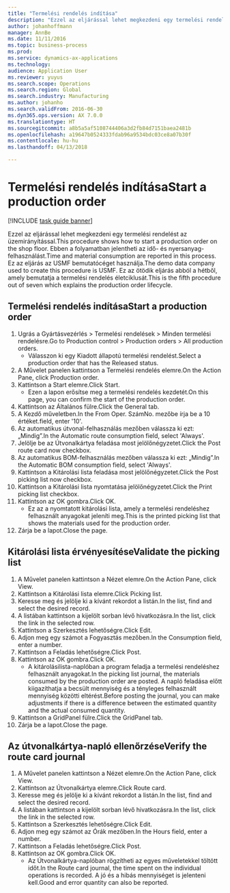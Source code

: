 ```yaml
---
title: "Termelési rendelés indítása"
description: "Ezzel az eljárással lehet megkezdeni egy termelési rendelést az üzemirányítással."
author: johanhoffmann
manager: AnnBe
ms.date: 11/11/2016
ms.topic: business-process
ms.prod: 
ms.service: dynamics-ax-applications
ms.technology: 
audience: Application User
ms.reviewer: yuyus
ms.search.scope: Operations
ms.search.region: Global
ms.search.industry: Manufacturing
ms.author: johanho
ms.search.validFrom: 2016-06-30
ms.dyn365.ops.version: AX 7.0.0
ms.translationtype: HT
ms.sourcegitcommit: a8b5a5af5108744406a3d2fb84d7151baea2481b
ms.openlocfilehash: a19647b0524333fdab96a9534bdc03ce8a07b30f
ms.contentlocale: hu-hu
ms.lasthandoff: 04/13/2018

---
```

# <a name="start-a-production-order"></a><span data-ttu-id="ba781-103">Termelési rendelés indítása</span><span class="sxs-lookup"><span data-stu-id="ba781-103">Start a production order</span></span>

[!INCLUDE [task guide banner](../../includes/task-guide-banner.md)]

<span data-ttu-id="ba781-104">Ezzel az eljárással lehet megkezdeni egy termelési rendelést az üzemirányítással.</span><span class="sxs-lookup"><span data-stu-id="ba781-104">This procedure shows how to start a production order on the shop floor.</span></span> <span data-ttu-id="ba781-105">Ebben a folyamatban jelentheti az idő- és nyersanyag-felhasználást.</span><span class="sxs-lookup"><span data-stu-id="ba781-105">Time and material consumption are reported in this process.</span></span> <span data-ttu-id="ba781-106">Ez az eljárás az USMF bemutatócéget használja.</span><span class="sxs-lookup"><span data-stu-id="ba781-106">The demo data company used to create this procedure is USMF.</span></span> <span data-ttu-id="ba781-107">Ez az ötödik eljárás abból a hétből, amely bemutatja a termelési rendelés életciklusát.</span><span class="sxs-lookup"><span data-stu-id="ba781-107">This is the fifth procedure out of seven which explains the production order lifecycle.</span></span>


## <a name="start-a-production-order"></a><span data-ttu-id="ba781-108">Termelési rendelés indítása</span><span class="sxs-lookup"><span data-stu-id="ba781-108">Start a production order</span></span>
1. <span data-ttu-id="ba781-109">Ugrás a Gyártásvezérlés > Termelési rendelések > Minden termelési rendelésre.</span><span class="sxs-lookup"><span data-stu-id="ba781-109">Go to Production control > Production orders > All production orders.</span></span>
    * <span data-ttu-id="ba781-110">Válasszon ki egy Kiadott állapotú termelési rendelést.</span><span class="sxs-lookup"><span data-stu-id="ba781-110">Select a production order that has the Released status.</span></span>  
2. <span data-ttu-id="ba781-111">A Művelet panelen kattintson a Termelési rendelés elemre.</span><span class="sxs-lookup"><span data-stu-id="ba781-111">On the Action Pane, click Production order.</span></span>
3. <span data-ttu-id="ba781-112">Kattintson a Start elemre.</span><span class="sxs-lookup"><span data-stu-id="ba781-112">Click Start.</span></span>
    * <span data-ttu-id="ba781-113">Ezen a lapon erősítse meg a termelési rendelés kezdetét.</span><span class="sxs-lookup"><span data-stu-id="ba781-113">On this page, you can confirm the start of the production order.</span></span>  
4. <span data-ttu-id="ba781-114">Kattintson az Általános fülre.</span><span class="sxs-lookup"><span data-stu-id="ba781-114">Click the General tab.</span></span>
5. <span data-ttu-id="ba781-115">A Kezdő műveletben.</span><span class="sxs-lookup"><span data-stu-id="ba781-115">In the From Oper.</span></span> <span data-ttu-id="ba781-116">Szám</span><span class="sxs-lookup"><span data-stu-id="ba781-116">No.</span></span> <span data-ttu-id="ba781-117">mezőbe írja be a 10 értéket.</span><span class="sxs-lookup"><span data-stu-id="ba781-117">field, enter '10'.</span></span>
6. <span data-ttu-id="ba781-118">Az automatikus útvonal-felhasználás mezőben válassza ki ezt: „Mindig”.</span><span class="sxs-lookup"><span data-stu-id="ba781-118">In the Automatic route consumption field, select 'Always'.</span></span>
7. <span data-ttu-id="ba781-119">Jelölje be az Útvonalkártya feladása most jelölőnégyzetet.</span><span class="sxs-lookup"><span data-stu-id="ba781-119">Click the Post route card now checkbox.</span></span>
8. <span data-ttu-id="ba781-120">Az automatikus BOM-felhasználás mezőben válassza ki ezt: „Mindig”.</span><span class="sxs-lookup"><span data-stu-id="ba781-120">In the Automatic BOM consumption field, select 'Always'.</span></span>
9. <span data-ttu-id="ba781-121">Kattintson a Kitárolási lista feladása most jelölőnégyzetet.</span><span class="sxs-lookup"><span data-stu-id="ba781-121">Click the Post picking list now checkbox.</span></span>
10. <span data-ttu-id="ba781-122">Kattintson a Kitárolási lista nyomtatása jelölőnégyzetet.</span><span class="sxs-lookup"><span data-stu-id="ba781-122">Click the Print picking list checkbox.</span></span>
11. <span data-ttu-id="ba781-123">Kattintson az OK gombra.</span><span class="sxs-lookup"><span data-stu-id="ba781-123">Click OK.</span></span>
    * <span data-ttu-id="ba781-124">Ez az a nyomtatott kitárolási lista, amely a termelési rendeléshez felhasznált anyagokat jeleníti meg.</span><span class="sxs-lookup"><span data-stu-id="ba781-124">This is the printed picking list that shows the materials used for the production order.</span></span>  
12. <span data-ttu-id="ba781-125">Zárja be a lapot.</span><span class="sxs-lookup"><span data-stu-id="ba781-125">Close the page.</span></span>

## <a name="validate-the-picking-list"></a><span data-ttu-id="ba781-126">Kitárolási lista érvényesítése</span><span class="sxs-lookup"><span data-stu-id="ba781-126">Validate the picking list</span></span>
1. <span data-ttu-id="ba781-127">A Művelet panelen kattintson a Nézet elemre.</span><span class="sxs-lookup"><span data-stu-id="ba781-127">On the Action Pane, click View.</span></span>
2. <span data-ttu-id="ba781-128">Kattintson a Kitárolási lista elemre.</span><span class="sxs-lookup"><span data-stu-id="ba781-128">Click Picking list.</span></span>
3. <span data-ttu-id="ba781-129">Keresse meg és jelölje ki a kívánt rekordot a listán.</span><span class="sxs-lookup"><span data-stu-id="ba781-129">In the list, find and select the desired record.</span></span>
4. <span data-ttu-id="ba781-130">A listában kattintson a kijelölt sorban lévő hivatkozásra.</span><span class="sxs-lookup"><span data-stu-id="ba781-130">In the list, click the link in the selected row.</span></span>
5. <span data-ttu-id="ba781-131">Kattintson a Szerkesztés lehetőségre.</span><span class="sxs-lookup"><span data-stu-id="ba781-131">Click Edit.</span></span>
6. <span data-ttu-id="ba781-132">Adjon meg egy számot a Fogyasztás mezőben.</span><span class="sxs-lookup"><span data-stu-id="ba781-132">In the Consumption field, enter a number.</span></span>
7. <span data-ttu-id="ba781-133">Kattintson a Feladás lehetőségre.</span><span class="sxs-lookup"><span data-stu-id="ba781-133">Click Post.</span></span>
8. <span data-ttu-id="ba781-134">Kattintson az OK gombra.</span><span class="sxs-lookup"><span data-stu-id="ba781-134">Click OK.</span></span>
    * <span data-ttu-id="ba781-135">A kitárolásilista-naplóban a program feladja a termelési rendeléshez felhasznált anyagokat.</span><span class="sxs-lookup"><span data-stu-id="ba781-135">In the picking list journal, the materials consumed by the production order are posted.</span></span> <span data-ttu-id="ba781-136">A napló feladása előtt kiigazíthatja a becsült mennyiség és a tényleges felhasznált mennyiség közötti eltérést.</span><span class="sxs-lookup"><span data-stu-id="ba781-136">Before posting the journal, you can make adjustments if there is a difference between the estimated quantity and the actual consumed quantity.</span></span>  
9. <span data-ttu-id="ba781-137">Kattintson a GridPanel fülre.</span><span class="sxs-lookup"><span data-stu-id="ba781-137">Click the GridPanel tab.</span></span>
10. <span data-ttu-id="ba781-138">Zárja be a lapot.</span><span class="sxs-lookup"><span data-stu-id="ba781-138">Close the page.</span></span>

## <a name="verify-the-route-card-journal"></a><span data-ttu-id="ba781-139">Az útvonalkártya-napló ellenőrzése</span><span class="sxs-lookup"><span data-stu-id="ba781-139">Verify the route card journal</span></span>
1. <span data-ttu-id="ba781-140">A Művelet panelen kattintson a Nézet elemre.</span><span class="sxs-lookup"><span data-stu-id="ba781-140">On the Action Pane, click View.</span></span>
2. <span data-ttu-id="ba781-141">Kattintson az Útvonalkártya elemre.</span><span class="sxs-lookup"><span data-stu-id="ba781-141">Click Route card.</span></span>
3. <span data-ttu-id="ba781-142">Keresse meg és jelölje ki a kívánt rekordot a listán.</span><span class="sxs-lookup"><span data-stu-id="ba781-142">In the list, find and select the desired record.</span></span>
4. <span data-ttu-id="ba781-143">A listában kattintson a kijelölt sorban lévő hivatkozásra.</span><span class="sxs-lookup"><span data-stu-id="ba781-143">In the list, click the link in the selected row.</span></span>
5. <span data-ttu-id="ba781-144">Kattintson a Szerkesztés lehetőségre.</span><span class="sxs-lookup"><span data-stu-id="ba781-144">Click Edit.</span></span>
6. <span data-ttu-id="ba781-145">Adjon meg egy számot az Órák mezőben.</span><span class="sxs-lookup"><span data-stu-id="ba781-145">In the Hours field, enter a number.</span></span>
7. <span data-ttu-id="ba781-146">Kattintson a Feladás lehetőségre.</span><span class="sxs-lookup"><span data-stu-id="ba781-146">Click Post.</span></span>
8. <span data-ttu-id="ba781-147">Kattintson az OK gombra.</span><span class="sxs-lookup"><span data-stu-id="ba781-147">Click OK.</span></span>
    * <span data-ttu-id="ba781-148">Az Útvonalkártya-naplóban rögzítheti az egyes műveletekkel töltött időt.</span><span class="sxs-lookup"><span data-stu-id="ba781-148">In the Route card journal, the time spent on the individual operations is recorded.</span></span> <span data-ttu-id="ba781-149">A jó és a hibás mennyiséget is jelenteni kell.</span><span class="sxs-lookup"><span data-stu-id="ba781-149">Good and error quantity can also be reported.</span></span>  

